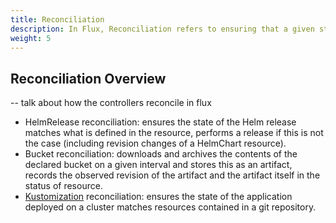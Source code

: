 ```yaml
---
title: Reconciliation
description: In Flux, Reconciliation refers to ensuring that a given state (e.g application running in the cluster, infrastructure) matches a desired state declaratively defined somewhere (e.g a git repository).
weight: 5
---
```


## Reconciliation Overview

-- talk about how the controllers reconcile in flux

- HelmRelease reconciliation: ensures the state of the Helm release matches what is defined in the resource, performs a release if this is not the case (including revision changes of a HelmChart resource).
- Bucket reconciliation: downloads and archives the contents of the declared bucket on a given interval and stores this as an artifact, records the observed revision of the artifact and the artifact itself in the status of resource.
- [Kustomization](#kustomization) reconciliation: ensures the state of the application deployed on a cluster matches resources contained in a git repository.